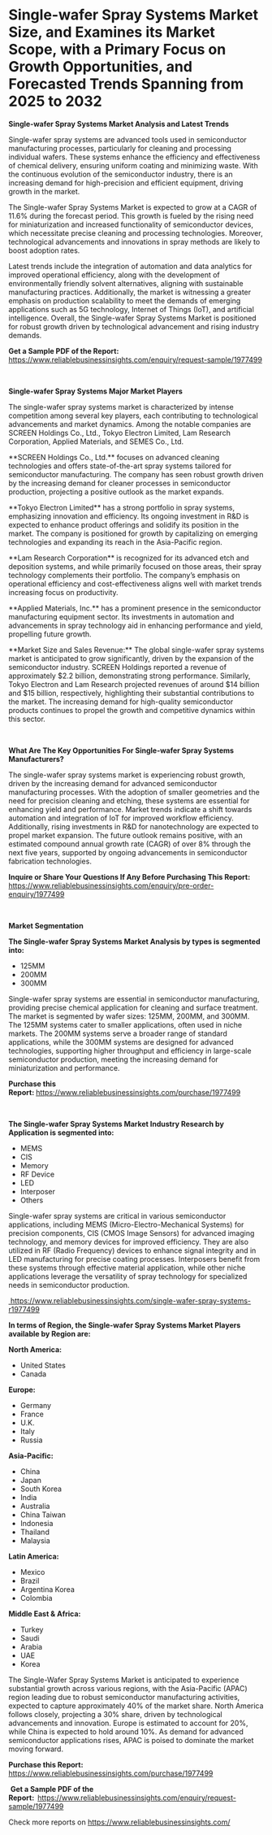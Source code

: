 <p><h1>Single-wafer Spray Systems Market Size, and Examines its Market Scope, with a Primary Focus on Growth Opportunities, and Forecasted Trends Spanning from 2025 to 2032</h1></p><p><strong>Single-wafer Spray Systems Market Analysis and Latest Trends</strong></p>
<p><p>Single-wafer spray systems are advanced tools used in semiconductor manufacturing processes, particularly for cleaning and processing individual wafers. These systems enhance the efficiency and effectiveness of chemical delivery, ensuring uniform coating and minimizing waste. With the continuous evolution of the semiconductor industry, there is an increasing demand for high-precision and efficient equipment, driving growth in the market.</p><p>The Single-wafer Spray Systems Market is expected to grow at a CAGR of 11.6% during the forecast period. This growth is fueled by the rising need for miniaturization and increased functionality of semiconductor devices, which necessitate precise cleaning and processing technologies. Moreover, technological advancements and innovations in spray methods are likely to boost adoption rates. </p><p>Latest trends include the integration of automation and data analytics for improved operational efficiency, along with the development of environmentally friendly solvent alternatives, aligning with sustainable manufacturing practices. Additionally, the market is witnessing a greater emphasis on production scalability to meet the demands of emerging applications such as 5G technology, Internet of Things (IoT), and artificial intelligence. Overall, the Single-wafer Spray Systems Market is positioned for robust growth driven by technological advancement and rising industry demands.</p></p>
<p><strong>Get a Sample PDF of the Report:&nbsp;</strong> <a href="https://www.reliablebusinessinsights.com/enquiry/request-sample/1977499?utm_campaign=2099&utm_medium=2&utm_source=Github&utm_content=ia&utm_term=01032025&utm_id=single-wafer-spray-systems">https://www.reliablebusinessinsights.com/enquiry/request-sample/1977499</a></p>
<p>&nbsp;</p>
<p><strong>Single-wafer Spray Systems Major Market Players</strong></p>
<p><p>The single-wafer spray systems market is characterized by intense competition among several key players, each contributing to technological advancements and market dynamics. Among the notable companies are SCREEN Holdings Co., Ltd., Tokyo Electron Limited, Lam Research Corporation, Applied Materials, and SEMES Co., Ltd.</p><p>**SCREEN Holdings Co., Ltd.** focuses on advanced cleaning technologies and offers state-of-the-art spray systems tailored for semiconductor manufacturing. The company has seen robust growth driven by the increasing demand for cleaner processes in semiconductor production, projecting a positive outlook as the market expands.</p><p>**Tokyo Electron Limited** has a strong portfolio in spray systems, emphasizing innovation and efficiency. Its ongoing investment in R&D is expected to enhance product offerings and solidify its position in the market. The company is positioned for growth by capitalizing on emerging technologies and expanding its reach in the Asia-Pacific region.</p><p>**Lam Research Corporation** is recognized for its advanced etch and deposition systems, and while primarily focused on those areas, their spray technology complements their portfolio. The company’s emphasis on operational efficiency and cost-effectiveness aligns well with market trends increasing focus on productivity.</p><p>**Applied Materials, Inc.** has a prominent presence in the semiconductor manufacturing equipment sector. Its investments in automation and advancements in spray technology aid in enhancing performance and yield, propelling future growth.</p><p>**Market Size and Sales Revenue:** The global single-wafer spray systems market is anticipated to grow significantly, driven by the expansion of the semiconductor industry. SCREEN Holdings reported a revenue of approximately $2.2 billion, demonstrating strong performance. Similarly, Tokyo Electron and Lam Research projected revenues of around $14 billion and $15 billion, respectively, highlighting their substantial contributions to the market. The increasing demand for high-quality semiconductor products continues to propel the growth and competitive dynamics within this sector.</p></p>
<p>&nbsp;</p>
<p><strong>What Are The Key Opportunities For Single-wafer Spray Systems Manufacturers?</strong></p>
<p><p>The single-wafer spray systems market is experiencing robust growth, driven by the increasing demand for advanced semiconductor manufacturing processes. With the adoption of smaller geometries and the need for precision cleaning and etching, these systems are essential for enhancing yield and performance. Market trends indicate a shift towards automation and integration of IoT for improved workflow efficiency. Additionally, rising investments in R&D for nanotechnology are expected to propel market expansion. The future outlook remains positive, with an estimated compound annual growth rate (CAGR) of over 8% through the next five years, supported by ongoing advancements in semiconductor fabrication technologies.</p></p>
<p><strong>Inquire or Share Your Questions If Any Before Purchasing This Report:</strong> <a href="https://www.reliablebusinessinsights.com/enquiry/pre-order-enquiry/1977499?utm_campaign=2099&utm_medium=2&utm_source=Github&utm_content=ia&utm_term=01032025&utm_id=single-wafer-spray-systems">https://www.reliablebusinessinsights.com/enquiry/pre-order-enquiry/1977499</a></p>
<p>&nbsp;</p>
<p><strong>Market Segmentation</strong></p>
<p><strong>The Single-wafer Spray Systems Market Analysis by types is segmented into:</strong></p>
<p><ul><li>125MM</li><li>200MM</li><li>300MM</li></ul></p>
<p><p>Single-wafer spray systems are essential in semiconductor manufacturing, providing precise chemical application for cleaning and surface treatment. The market is segmented by wafer sizes: 125MM, 200MM, and 300MM. The 125MM systems cater to smaller applications, often used in niche markets. The 200MM systems serve a broader range of standard applications, while the 300MM systems are designed for advanced technologies, supporting higher throughput and efficiency in large-scale semiconductor production, meeting the increasing demand for miniaturization and performance.</p></p>
<p><strong>Purchase this Report:&nbsp;</strong><a href="https://www.reliablebusinessinsights.com/purchase/1977499?utm_campaign=2099&utm_medium=2&utm_source=Github&utm_content=ia&utm_term=01032025&utm_id=single-wafer-spray-systems">https://www.reliablebusinessinsights.com/purchase/1977499</a></p>
<p>&nbsp;</p>
<p><strong>The Single-wafer Spray Systems Market Industry Research by Application is segmented into:</strong></p>
<p><ul><li>MEMS</li><li>CIS</li><li>Memory</li><li>RF Device</li><li>LED</li><li>Interposer</li><li>Others</li></ul></p>
<p><p>Single-wafer spray systems are critical in various semiconductor applications, including MEMS (Micro-Electro-Mechanical Systems) for precision components, CIS (CMOS Image Sensors) for advanced imaging technology, and memory devices for improved efficiency. They are also utilized in RF (Radio Frequency) devices to enhance signal integrity and in LED manufacturing for precise coating processes. Interposers benefit from these systems through effective material application, while other niche applications leverage the versatility of spray technology for specialized needs in semiconductor production.</p></p>
<p><a href="https://www.reliablebusinessinsights.com/single-wafer-spray-systems-r1977499?utm_campaign=2099&utm_medium=2&utm_source=Github&utm_content=ia&utm_term=01032025&utm_id=single-wafer-spray-systems">&nbsp;https://www.reliablebusinessinsights.com/single-wafer-spray-systems-r1977499</a></p>
<p><strong>In terms of Region, the Single-wafer Spray Systems Market Players available by Region are:</strong></p>
<p>
    <p> <strong> North America: </strong>
        <ul>
            <li>United States</li>
            <li>Canada</li>
        </ul>
        </p> 
    <p> <strong> Europe: </strong>
        <ul>
            <li>Germany</li>
            <li>France</li>
            <li>U.K.</li>
            <li>Italy</li>
            <li>Russia</li>
        </ul>
        </p> 
    <p> <strong> Asia-Pacific: </strong>
        <ul>
            <li>China</li>
            <li>Japan</li>
            <li>South Korea</li>
            <li>India</li>
            <li>Australia</li>
            <li>China Taiwan</li>
            <li>Indonesia</li>
            <li>Thailand</li>
            <li>Malaysia</li>
        </ul>
        </p> 
    <p> <strong> Latin America: </strong>
        <ul>
            <li>Mexico</li>
            <li>Brazil</li>
            <li>Argentina Korea</li>
            <li>Colombia</li>
        </ul>
        </p> 
    <p> <strong> Middle East & Africa: </strong>
        <ul>
            <li>Turkey</li>
            <li>Saudi</li>
            <li>Arabia</li>
            <li>UAE</li>
            <li>Korea</li>
        </ul>
    </p>
    </p>
<p><p>The Single-Wafer Spray Systems Market is anticipated to experience substantial growth across various regions, with the Asia-Pacific (APAC) region leading due to robust semiconductor manufacturing activities, expected to capture approximately 40% of the market share. North America follows closely, projecting a 30% share, driven by technological advancements and innovation. Europe is estimated to account for 20%, while China is expected to hold around 10%. As demand for advanced semiconductor applications rises, APAC is poised to dominate the market moving forward.</p></p>
<p><strong>Purchase this Report: </strong><a href="https://www.reliablebusinessinsights.com/purchase/1977499?utm_campaign=2099&utm_medium=2&utm_source=Github&utm_content=ia&utm_term=01032025&utm_id=single-wafer-spray-systems">https://www.reliablebusinessinsights.com/purchase/1977499</a></p>
<p>&nbsp;<strong>Get a Sample PDF of the Report:&nbsp;&nbsp;</strong><a href="https://www.reliablebusinessinsights.com/enquiry/request-sample/1977499?utm_campaign=2099&utm_medium=2&utm_source=Github&utm_content=ia&utm_term=01032025&utm_id=single-wafer-spray-systems">https://www.reliablebusinessinsights.com/enquiry/request-sample/1977499</a></p>
<p><strong></strong></p>
<p>Check more reports on <a href="https://www.reliablebusinessinsights.com/?utm_campaign=2099&utm_medium=2&utm_source=Github&utm_content=ia&utm_term=01032025&utm_id=single-wafer-spray-systems">https://www.reliablebusinessinsights.com/</a></p>